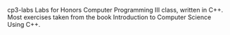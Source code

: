 cp3-labs
Labs for Honors Computer Programming III class, written in C++.
Most exercises taken from the book Introduction to Computer Science Using C++.


